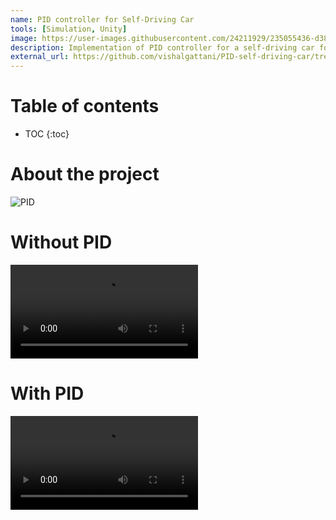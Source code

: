 ```yaml
---
name: PID controller for Self-Driving Car
tools: [Simulation, Unity]
image: https://user-images.githubusercontent.com/24211929/235055436-d38645f4-5454-46de-8e01-d82bf3800fe8.gif?raw=true
description: Implementation of PID controller for a self-driving car following waypoints.
external_url: https://github.com/vishalgattani/PID-self-driving-car/tree/main
---
```



# Table of contents

* TOC
{:toc}

# About the project


![PID](https://user-images.githubusercontent.com/24211929/235055436-d38645f4-5454-46de-8e01-d82bf3800fe8.gif)

# Without PID

<video src="https://user-images.githubusercontent.com/24211929/235016579-95dd581d-aaea-47d0-8f94-b5fafc48b6b8.mov" controls="controls" style="max-width: 730px;"></video>

# With PID

<video src="https://user-images.githubusercontent.com/24211929/235016578-0dd0d6f1-bc26-4c44-bcae-62b372e075b8.mov" controls="controls" style="max-width: 730px;"></video>